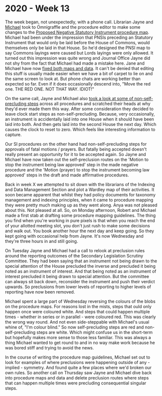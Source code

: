 # 2020 - Week 13

The week began, not unexpectedly, with a phone call. Librarian Jayne and [Michael](https://twitter.com/fantasticlife) took to Omnigraffle and the procedure editor to make some changes to the [Proposed Negative Statutory Instrument procedure map](https://ukparliament.github.io/ontologies/procedure/flowcharts/proposed-negative-sis/proposed-negative-sis.pdf). Michael had been under the impression that PNSIs preceding an Statutory Instrument that would only be laid before the House of Commons, would themselves only be laid in that House. So he'd designed the PNSI map to say Commons layings were caused but Lords layings were only allowed. It turned out this impression was quite wrong and Journal Office Jayne did not shy from the fact that Michael had made a mistake here. Jane and Michael have now [fixed both maps and data](https://trello.com/c/3eUXQWIh/84-pnsis-can-only-be-laid-in-both-houses-commons-only-not-possible). It can't be denied that editing this stuff is usually made easier when we have a bit of carpet to lie on and the same screen to look at. But phone chats are working better than expected so far. Even if it does occasionally descend into, "Move the red one. THE RED ONE. NOT THAT WAY. IDIOT!"

On the same call, Jayne and Michael also [took a look at some of non-self-precluding steps](https://trello.com/c/dK3qJKfV/83-non-self-precluding-steps) across all procedures and scratched their heads at why they'd ever made them this way. After some consideration they decided to leave clock start steps as non-self-precluding. Because, very occasionally, an instrument is accidentally laid into one House when it should have been laid into both. And then gets laid into the second House the next day. Which causes the clock to reset to zero. Which feels like interesting information to capture.

Our SI procedures on the other hand had non-self-precluding steps for approvals of fatal motions / prayers. But fatally being accepted doesn't really present an opportunity for it to be accepted again. So Jayne and Michael have now taken out the self-preclusion routes on the 'Motion to stop the instrument being law approved' step in the made negative procedure and the 'Motion (prayer) to stop the instrument becoming law approved' steps in the draft and made affirmative procedures.

Back in week X we attempted to sit down with the librarians of the Indexing and Data Management Section and plot a Wardley map of their activities. It soon became apparent that whilst they had policy documents for taxonomy management and indexing principles, when it came to procedure mapping they were pretty much making up as they went along. Anya was not pleased about this. Not pleased at all. So, on Monday afternoon, Robert and Michael made a first stab at drafting some procedure mapping guidelines. The thing you find when you're working in pure pixels is that when you reach the end of your allotted meeting slot, you don't just rush to make some decisions and walk out. You book another hour the next day and keep going. So they kept going with occasional help from Jayne. It's now Wednesday and they're three hours in and still going.

On Tuesday Jayne and Michael had a call to relook at preclusion rules around the reporting outcomes of the Secondary Legislation Scrutiny Committee. They had been saying that an instrument not being drawn to the special attention of the House precluded the inverse and precluded it being noted as an instrument of interest. And that being noted as an instrument of interest precluded it being drawn to special attention. But the committee can always sit back down, reconsider the instrument and push their verdict upwards. So preclusions from lower levels of reporting to higher levels of reporting have now been removed.

Michael spent a large part of Wednesday reversing the colours of the blobs on the procedure maps. For reasons lost in the mists, steps that ould only happen once were coloured white. And steps that could happen multiple times - whether in series or in parallel - were coloured red. This was clearly the wrong way round. And not even side-steppable with Michael's usual whine of, "I'm colour blind." So now self-precluding steps are red and non-self-precluding steps are white. Which might confuse us in the short-term but hopefully makes more sense to those less familiar. This was always a thing Michael wanted to get round to and in no way make work because he was bored stiff and trying to avoid the news.

In the course of writing the procedure map guidelines, Michael set out to look for examples of where preclusions were happening outside of any - implied - symmetry. And found quite a few places where we'd broken our own rules. So another call on Thursday saw Jayne and Michael dive back into procedure maps and data and delete preclusion routes where steps that can happen multiple times were precluding consequential singular steps. 

